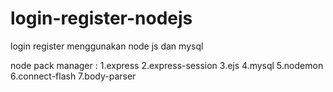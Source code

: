 # login-register-nodejs
login register menggunakan node js dan mysql

node pack manager :
1.express
2.express-session
3.ejs
4.mysql
5.nodemon
6.connect-flash
7.body-parser
